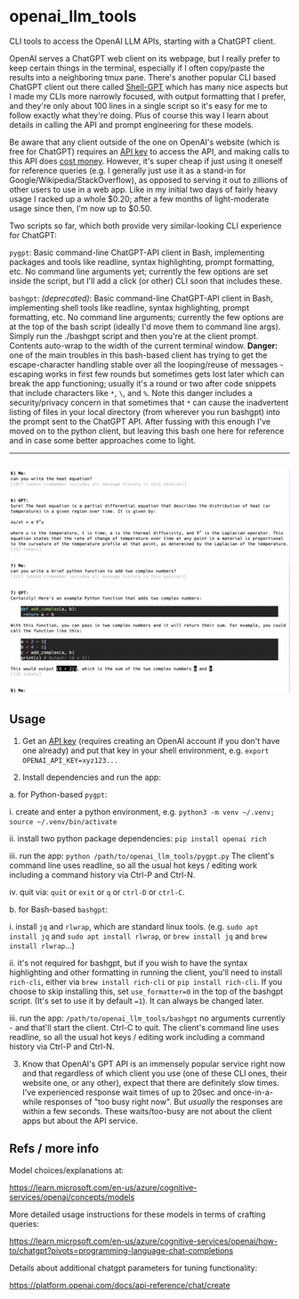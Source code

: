 # openai_llm_tools
CLI tools to access the OpenAI LLM APIs, starting with a ChatGPT client.

OpenAI serves a ChatGPT web client on its webpage, but I really prefer to keep
certain things in the terminal, especially if I often copy/paste the results
into a neighboring tmux pane.  There's another popular CLI based ChatGPT client
out there called [Shell-GPT](https://pypi.org/project/shell-gpt) which has many
nice aspects but I made my CLIs more narrowly focused, with output formatting
that I prefer, and they're only about 100 lines in a single script so it's
easy for me to follow exactly what they're doing.  Plus of course this way I
learn about details in calling the API and prompt engineering for these models.

Be aware that any client outside of the one on OpenAI's website (which is free
for ChatGPT) requires an [API key](https://platform.openai.com/account/api-keys)
to access the API, and making calls to this API does 
[cost money](https://openai.com/pricing#language-models).
However, it's super cheap if just using it oneself for reference queries (e.g.
I generally just use it as a stand-in for Google/Wikipedia/StackOverflow),
as opposed to serving it out to zillions of other users to use in a web app.
Like in my initial two days of fairly heavy usage I racked up a whole $0.20;
after a few months of light-moderate usage since then, I'm now up to $0.50.

Two scripts so far, which both provide very similar-looking CLI experience for
ChatGPT:

`pygpt`: Basic command-line ChatGPT-API client in Bash, implementing packages
and tools like readline, syntax highlighting, prompt formatting, etc.  No command
line arguments yet; currently the few options are set inside the script, but I'll
add a click (or other) CLI soon that includes these.

`bashgpt`: *(deprecated)*:
Basic command-line ChatGPT-API client in Bash, implementing shell
tools like readline, syntax highlighting, prompt formatting, etc.  No command
line arguments; currently the few options are at the top of the bash script
(ideally I'd move them to command line args).  Simply run the ./bashgpt script
and then you're at the client prompt.  Contents auto-wrap to the width of the
current terminal window.
**Danger:** one of the main troubles in this bash-based client has trying to get
the escape-character handling stable over all the looping/reuse of messages -
escaping works in first few rounds but sometimes gets lost later which can
break the app functioning; usually it's a round or two after code snippets that
include characters like `*`, `\`, and `%`.  Note this danger includes a
security/privacy concern in that sometimes that `*` can cause the inadvertent
listing of files in your local directory (from wherever you run bashgpt) into
the prompt sent to the ChatGPT API.  After fussing with this enough I've moved
on to the python client, but leaving this bash one here for reference and in
case some better approaches come to light.


------
![screenshot](screenshot.png "Screenshot")
------


## Usage

1. Get an [API key](https://platform.openai.com/account/api-keys) (requires
creating an OpenAI account if you don't have one already) and put that key in
your shell environment, e.g. `export OPENAI_API_KEY=xyz123...`

2. Install dependencies and run the app:

 a. for Python-based `pygpt`:
 
   i.   create and enter a python environment, e.g. `python3 -m venv ~/.venv; source ~/.venv/bin/activate`
 
   ii.  install two python package dependencies: `pip install openai rich`
 
   iii. run the app: `python /path/to/openai_llm_tools/pygpt.py`
        The client's command line uses readline, so all the usual hot keys /
        editing work including a command history via Ctrl-P and Ctrl-N.
 
   iv.  quit via: `quit` or `exit` or `q` or `ctrl-D` or `ctrl-C`.
 
 b. for Bash-based `bashgpt`:
 
   i.   install `jq` and `rlwrap`, which are standard linux tools.
        (e.g. `sudo apt install jq` and `sudo apt install rlwrap`, or
        `brew install jq` and `brew install rlwrap`...)
 
   ii.  it's not required for bashgpt, but if you wish to have the syntax
        highlighting and other formatting in running the client, you'll need to
        install `rich-cli`, either via `brew install rich-cli` or
        `pip install rich-cli`.  If you choose to skip installing this, set
        `use_formatter=0` in the top of the bashgpt script.  (It's set to use it
        by default `=1`).  It can always be changed later.
 
   iii. run the app: `/path/to/openai_llm_tools/bashgpt`
        no arguments currently - and that'll start the client.  Ctrl-C to quit.
        The client's command line uses readline, so all the usual hot keys /
        editing work including a command history via Ctrl-P and Ctrl-N.

3. Know that OpenAI's GPT API is an immensely popular service right now and
that regardless of which client you use (one of these CLI ones, their website
one, or any other), expect that there are definitely slow times.  I've
experienced response wait times of up to 20sec and once-in-a-while responses
of "too busy right now".  But *usually* the responses are within a few seconds.
These waits/too-busy are not about the client apps but about the API service.


## Refs / more info

Model choices/explanations at:

  https://learn.microsoft.com/en-us/azure/cognitive-services/openai/concepts/models

More detailed usage instructions for these models in terms of crafting queries:

  https://learn.microsoft.com/en-us/azure/cognitive-services/openai/how-to/chatgpt?pivots=programming-language-chat-completions

Details about additional chatgpt parameters for tuning functionality:

  https://platform.openai.com/docs/api-reference/chat/create

